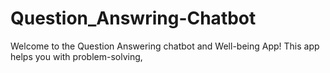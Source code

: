 # Question_Answring-Chatbot
Welcome to the Question Answering chatbot and Well-being App! This app helps you with problem-solving, 
